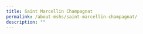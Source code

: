 ```yaml
---
title: Saint Marcellin Champagnat
permalink: /about-mshs/saint-marcellin-champagnat/
description: ""
---
```

